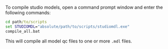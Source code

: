 To compile studio models, open a command prompt window and enter the following commands:

```cmd
cd path/to/scripts
set STUDIOMDL="absolute/path/to/scripts/studiomdl.exe"
compile_all.bat
```

This will compile all model qc files to one or more `.mdl` files.
